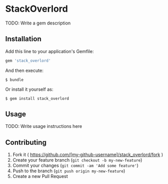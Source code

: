# StackOverlord

TODO: Write a gem description

## Installation

Add this line to your application's Gemfile:

```ruby
gem 'stack_overlord'
```

And then execute:

    $ bundle

Or install it yourself as:

    $ gem install stack_overlord

## Usage

TODO: Write usage instructions here

## Contributing

1. Fork it ( https://github.com/[my-github-username]/stack_overlord/fork )
2. Create your feature branch (`git checkout -b my-new-feature`)
3. Commit your changes (`git commit -am 'Add some feature'`)
4. Push to the branch (`git push origin my-new-feature`)
5. Create a new Pull Request
